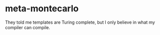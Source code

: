 meta-montecarlo
===============

They told me templates are Turing complete, but I only believe in what my compiler can compile.
